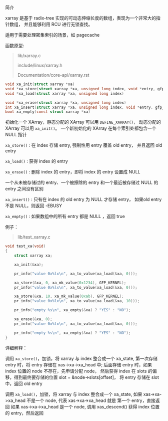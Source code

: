 简介

xarray 是基于 radix-tree 实现的可动态伸缩长度的数组，表现为一个非常大的指针数组，
并且能够利用 RCU 进行无锁查找。

适用于需要处理密集索引的场景，如 pagecache

函数原型:

> lib/xarray.c
>
> include/linux/xarray.h
>
> Documentation/core-api/xarray.rst

```c
void xa_init(struct xarray *xa)
void *xa_store(struct xarray *xa, unsigned long index, void *entry, gfp_t gfp)
void *xa_load(struct xarray *xa, unsigned long index)

void *xa_erase(struct xarray *xa, unsigned long index)
int xa_insert(struct xarray *xa, unsigned long index, void *entry, gfp_t gfp)
bool xa_empty(const struct xarray *xa)
```

初始化一个 XArray，静态分配的 XArray 可以用 `DEFINE_XARRAY()`，
动态分配的 XArray 可以用 `xa_init()`。
一个新初始化的 XArray 在每个索引处都包含一个 NULL 指针

`xa_store()` : 在 index 存储 entry, 强制性用 entry 覆盖 old entry，
并且返回 old entry

`xa_load()` : 获得 index 的 entry

`xa_erase()` : 删除 index 的 entry，即将 index 的 entry 设置成 NULL

一个从未被存储过的 entry、一个被擦除的 entry 和一个最近被存储过 NULL 的
entry 之间没有区别

`xa_insert()` : 只有在 index 的 old entry 为 NULL 才存储 entry，
如果old entry 不是 NULL，则返回 -EBUSY

`xa_empty()` : 如果数组中的所有 entry 都是 NULL ，返回 true

例子：

> lib/test_xarray.c

```c
void test_xa(void)
{
	struct xarray xa;

	xa_init(&xa);

	pr_info("value 0x%lx\n", xa_to_value(xa_load(&xa, 0)));

	xa_store(&xa, 0, xa_mk_value(0x1234), GFP_KERNEL);
	pr_info("value 0x%lx\n", xa_to_value(xa_load(&xa, 0)));

	xa_store(&xa, 10, xa_mk_value(0xab), GFP_KERNEL);
	pr_info("value 0x%lx\n", xa_to_value(xa_load(&xa, 10)));

	pr_info("empty %s\n", xa_empty(&xa) ? "YES" : "NO");

	xa_erase(&xa, 0);
	pr_info("value 0x%lx\n", xa_to_value(xa_load(&xa, 0)));

	pr_info("empty %s\n", xa_empty(&xa) ? "YES" : "NO");
}
```

详细解释：

调用 `xa_store()`，加锁，将 xarray 与 index 整合成一个 xa_state,
第一次存储 entry 时，将 entry 存储在 xas->xa->xa_head 中;
后面存储 entry 时，如果 index 位置的 node 不存在，先申请分配 node，
然后获得 index 在 slots 的偏移，得到最终要存储的位置 slot = &node->slots[offset]，
将 entry 存储在 slot 中，返回 old entry

调用 `xa_load()`，加锁，将 xarray 与 index 整合成一个 xa_state,
如果 xas->xa->xa_head 不是一个 node, 代表 xas->xa->xa_head 就是 第一个 entry，直接返回
如果 xas->xa->xa_head 是一个 node, 调用 xas_descend() 获得 index 位置的 entry，然后返回
